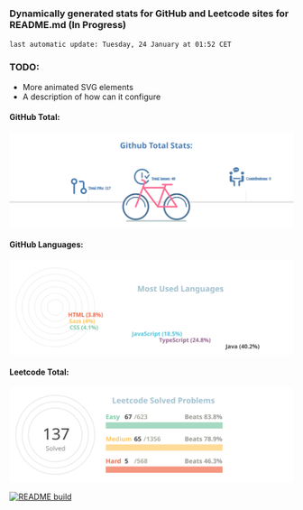 ### Dynamically generated stats for GitHub and Leetcode sites for README.md (In Progress)
	last automatic update: Tuesday, 24 January at 01:52 CET
### TODO:
- More animated SVG elements
- A description of how can it configure

#### GitHub Total:
![chart-bar](/assets/github-total-bicycle.svg)

#### GitHub Languages:
![chart-bar](/assets/github-languages-sledge.svg)


#### Leetcode Total:
![chart-bar](/assets/leetcode-total-info-circle.svg)

[![README build](https://github.com/meugenom/github-leetcode-stats/actions/workflows/main.yml/badge.svg)](https://github.com/meugenom/github-leetcode-stats/actions/workflows/main.yml)